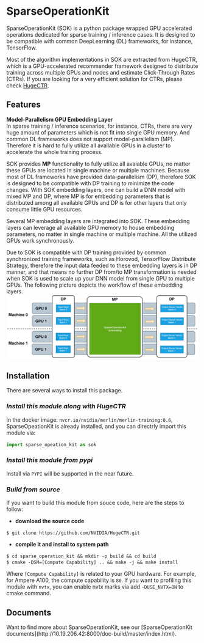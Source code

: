 # SparseOperationKit #
SparseOperationKit (SOK) is a python package wrapped GPU accelerated operations dedicated for sparse training / inference cases. It is designed to be compatible with common DeepLearning (DL) frameworks, for instance, TensorFlow.

Most of the algorithm implementations in SOK are extracted from HugeCTR, which is a GPU-accelerated recommender framework designed to distribute training across multiple GPUs and nodes and estimate Click-Through Rates (CTRs). If you are looking for a very efficient solution for CTRs, please check [HugeCTR](https://github.com/NVIDIA/HugeCTR#readme).

## Features ##
**Model-Parallelism GPU Embedding Layer** <br>
In sparse training / inference scenarios, for instance, CTRs, there are very huge amount of parameters which is not fit into single GPU memory. And common DL frameworks does not support model-parallelism (MP). Therefore it is hard to fully utilize all available GPUs in a cluster to accelerate the whole training process. 

SOK provides **MP** functionality to fully utilize all avaiable GPUs, no matter these GPUs are located in single machine or multiple machines. Because most of DL frameworks have provided data-parallelism (DP), therefore SOK is designed to be compatible with DP training to minimize the code changes. With SOK embedding layers, one can build a DNN model with mixed MP and DP, where MP is for embedding parameters that is distributed among all available GPUs and DP is for other layers that only consume little GPU resources.

Several MP embedding layers are integrated into SOK. These embedding layers can leverage all available GPU memory to house embedding parameters, no matter in single machine or multiple machine. All the utilized GPUs work synchronously.

Due to SOK is compatible with DP training provided by common synchronized training frameworks, such as Horovod, TensorFlow Distribute Strategy, therefore the input data feeded to these embedding layers is in DP manner, and that means no further DP from/to MP transformation is needed when SOK is used to scale up your DNN model from single GPU to multiple GPUs. The following picture depicts the workflow of these embedding layers.
![WorkFlowOfEmbeddingLayer](documents/source/images/workflow_of_embeddinglayer.png)

## Installation ##
There are several ways to install this package. <br>

### *Install this module along with HugeCTR* ###
In the docker image: `nvcr.io/nvidia/merlin/merlin-training:0.6`, SparseOpeationKit is already installed, and you can directrly import this module via:
```python
import sparse_opeation_kit as sok
```
    
### *Install this module from pypi* ###
Install via `PYPI` will be supported in the near future.

### *Build from source* ### 
If you want to build this module from souce code, here are the steps to follow: <br>
+ **download the source code**
```shell
$ git clone https://github.com/NVIDIA/HugeCTR.git
```
+ **compile it and install to system path**
```shell
$ cd sparse_operation_kit && mkdir -p build && cd build
$ cmake -DSM=[Compute Capability] .. && make -j && make install
```
Where `[Compute Capability]` is related to your GPU hardware. For example, for Ampere A100, the compute capability is `80`. If you want to profiling this module with `nvtx`, you can enable nvtx marks via add `-DUSE_NVTX=ON` to cmake command.

## Documents ##
<div class="admonition note">
<p>Want to find more about SparseOperationKit, see our [SparseOperationKit documents](http://10.19.206.42:8000/doc-build/master/index.html).</p>
</div>
